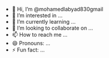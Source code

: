 - 👋 Hi, I’m @mohamedlabyad830gmail
- 👀 I’m interested in ...
- 🌱 I’m currently learning ...
- 💞️ I’m looking to collaborate on ...
- 📫 How to reach me ...
- 😄 Pronouns: ...
- ⚡ Fun fact: ...

<!---
mohamedlabyad830gmail/mohamedlabyad830gmail is a ✨ special ✨ repository because its `README.md` (this file) appears on your GitHub profile.
You can click the Preview link to take a look at your changes.
--->
